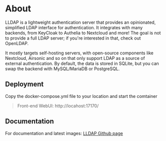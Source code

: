 # About

LLDAP is a lightweight authentication server that provides an opinionated, simplified LDAP interface for authentication. It integrates with many backends, from KeyCloak to Authelia to Nextcloud and more! The goal is not to provide a full LDAP server; if you're interested in that, check out OpenLDAP.

It mostly targets self-hosting servers, with open-source components like Nextcloud, Airsonic and so on that only support LDAP as a source of external authentication. By default, the data is stored in SQLite, but you can swap the backend with MySQL/MariaDB or PostgreSQL.

## Deployment

Copy the docker-compose.yml file to your location and start the comtainer

> Front-end WebUI: http://locahost:17170/

## Documentation

For documentation and latest images: [LLDAP Github page](https://github.com/lldap/lldap?tab=readme-ov-file#with-docker)
